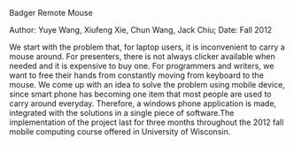 Badger Remote Mouse

Author: Yuye Wang, Xiufeng Xie, Chun Wang, Jack Chiu;
Date: Fall 2012

We start with the problem that, for laptop users, it is inconvenient to carry a mouse around. For presenters, there is not always clicker available when needed and it is expensive to buy one. For programmers and writers, we want to free their hands from constantly moving from keyboard to the mouse. We come up with an idea to solve the problem using mobile device, since smart phone has becoming one item that most people are used to carry around everyday. Therefore, a windows phone application is made, integrated with the solutions in a single piece of software.The implementation of the project last for three months throughout the 2012 fall mobile computing course offered in University of Wisconsin. 
